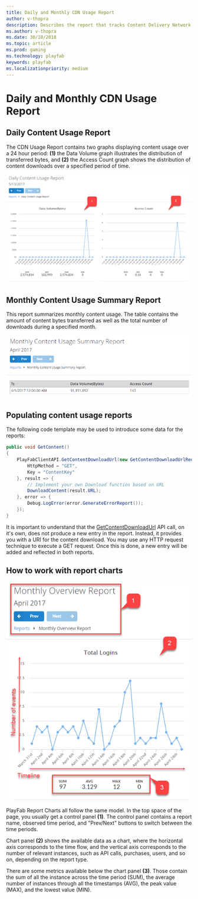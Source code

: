 ```yaml
---
title: Daily and Monthly CDN Usage Report
author: v-thopra
description: Describes the report that tracks Content Delivery Network (CDN) usage by your players.
ms.author: v-thopra
ms.date: 30/10/2018
ms.topic: article
ms.prod: gaming
ms.technology: playfab
keywords: playfab
ms.localizationpriority: medium
---
```


# Daily and Monthly CDN Usage Report

## Daily Content Usage Report

The CDN Usage Report contains two graphs displaying content usage over a 24 hour period: **(1)** the Data Volume graph illustrates the distribution of transferred bytes, and **(2)** the Access Count graph shows the distribution of content downloads over a specified period of time.

![Daily Content Usage Report Table](media/tutorials/daily-content-usage-report-table.png)  

## Monthly Content Usage Summary Report

This report summarizes monthly content usage. The table contains the amount of content bytes transferred as well as the total number of downloads during a specified month.

![Monthly Content Usage Report Table](media/tutorials/monthly-content-usage-report-table.png)  

## Populating content usage reports

The following code template may be used to introduce some data for the reports:

```csharp
public void GetContent()
{
    PlayFabClientAPI.GetContentDownloadUrl(new GetContentDownloadUrlRequest() {
        HttpMethod = "GET",
        Key = "ContentKey"
    }, result => {
        // Implement your own Download function based on URL
        DownloadContent(result.URL);
    }, error => {
        Debug.LogError(error.GenerateErrorReport());        
    });
}
```

It is important to understand that the [GetContentDownloadUrl](https://api.playfab.com/documentation/client/method/GetContentDownloadUrl) API call, on it's own, does not produce a new entry in the report. Instead, it provides you with a URI for the content download. You may use any HTTP request technique to execute a GET request. Once this is done, a new entry will be added and reflected in both reports.

## How to work with report charts

![Monthly Overview Report](media/tutorials/monthly-overview-report.png)  

PlayFab Report Charts all follow the same model. In the top space of the page, you usually get a control panel **(1)**. The control panel contains a report name, observed time period, and "Prev/Next" buttons to switch between the time periods.

Chart panel **(2)** shows the available data as a chart, where the horizontal axis corresponds to the time flow, and the vertical axis corresponds to the number of relevant instances, such as API calls, purchases, users, and so on, depending on the report type.

There are some metrics available below the chart panel **(3)**. Those contain the sum of all the instance across the time period (SUM), the average number of instances through all the timestamps (AVG), the peak value (MAX), and the lowest value (MIN).
